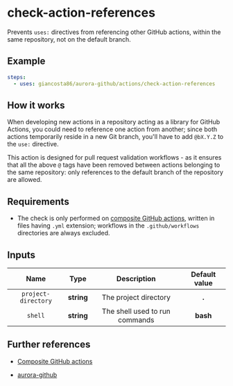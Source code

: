 # check-action-references

Prevents `uses:` directives from referencing other GitHub actions, within the same repository, not on the default branch.

## Example

```yaml
steps:
  - uses: giancosta86/aurora-github/actions/check-action-references
```

## How it works

When developing new actions in a repository acting as a library for GitHub Actions, you could need to reference one action from another; since both actions temporarily reside in a new Git branch, you'll have to add `@bX.Y.Z` to the `use:` directive.

This action is designed for pull request validation workflows - as it ensures that all the above `@` tags have been removed between actions belonging to the same repository: only references to the default branch of the repository are allowed.

## Requirements

- The check is only performed on [composite GitHub actions](https://docs.github.com/en/actions/sharing-automations/creating-actions/creating-a-composite-action), written in files having `.yml` extension; workflows in the `.github/workflows` directories are always excluded.

## Inputs

|        Name         |    Type    |          Description           | Default value |
| :-----------------: | :--------: | :----------------------------: | :-----------: |
| `project-directory` | **string** |     The project directory      |     **.**     |
|       `shell`       | **string** | The shell used to run commands |   **bash**    |

## Further references

- [Composite GitHub actions](https://docs.github.com/en/actions/sharing-automations/creating-actions/creating-a-composite-action)

- [aurora-github](../../README.md)
